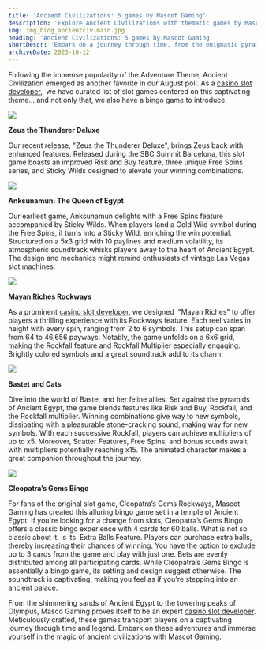 ```yaml
---
title: 'Ancient Civilizations: 5 games by Mascot Gaming'
description: 'Explore Ancient Civilizations with thematic games by Mascot Gaming.'
img: img_blog_ancientciv-main.jpg
heading: 'Ancient Civilizations: 5 games by Mascot Gaming'
shortDescr: 'Embark on a journey through time, from the enigmatic pyramids of Egypt to the mighty realms of the ancient gods, and uncover the mysteries of Ancient Civilizations. Brought to life with impeccable graphics and innovative gameplay, Mascot Gaming invites players to experience history like never before.'
archiveDate: 2023-10-12
---
```

Following the immense popularity of the Adventure Theme, Ancient Civilization emerged as another favorite in our August poll. As a [casino slot developer](https://mascot.games/blog/fruit-slots-by-top-casino-slot-developer-double-review),  we have curated list of slot games centered on this captivating theme... and not only that, we also have a bingo game to introduce.



![](../../images/img_blog_ancientciv-1.jpg)



**Zeus the Thunderer Deluxe**

Our recent release, "Zeus the Thunderer Deluxe", brings Zeus back with enhanced features. Released during the SBC Summit Barcelona, this slot game boasts an improved Risk and Buy feature, three unique Free Spins series, and Sticky Wilds designed to elevate your winning combinations.



![](../../images/img_blog_ancientciv-2.jpg)



**Anksunamun: The Queen of Egypt**

Our earliest game, Anksunamun delights with a Free Spins feature accompanied by Sticky Wilds. When players land a Gold Wild symbol during the Free Spins, it turns into a Sticky Wild, enriching the win potential. Structured on a 5x3 grid with 10 paylines and medium volatility, its atmospheric soundtrack whisks players away to the heart of Ancient Egypt. The design and mechanics might remind enthusiasts of vintage Las Vegas slot machines.



![](../../images/img_blog_ancientciv-3.jpg)



**Mayan Riches Rockways**

As a prominent [casino slot developer](https://mascot.games/blog/fruit-slots-by-top-casino-slot-developer-double-review), we designed  "Mayan Riches" to offer players a thrilling experience with its Rockways feature. Each reel varies in height with every spin, ranging from 2 to 6 symbols. This setup can span from 64 to 46,656 payways. Notably, the game unfolds on a 6x6 grid, making the Rockfall feature and Rockfall Multiplier especially engaging. Brightly colored symbols and a great soundtrack add to its charm.



![](../../images/img_blog_ancientciv-4.jpg)



**Bastet and Cats**

Dive into the world of Bastet and her feline allies. Set against the pyramids of Ancient Egypt, the game blends features like Risk and Buy, Rockfall, and the Rockfall multiplier. Winning combinations give way to new symbols, dissipating with a pleasurable stone-cracking sound, making way for new symbols. With each successive Rockfall, players can achieve multipliers of up to x5. Moreover, Scatter Features, Free Spins, and bonus rounds await, with multipliers potentially reaching x15. The animated character makes a great companion throughout the journey. 





![](../../images/img_blog_ancientciv-5.jpg)



**Cleopatra’s Gems Bingo**

For fans of the original slot game, Cleopatra’s Gems Rockways, Mascot Gaming has created this alluring bingo game set in a temple of Ancient Egypt. If you're looking for a change from slots, Cleopatra’s Gems Bingo offers a classic bingo experience with 4 cards for 60 balls. What is not so classic about it, is its  Extra Balls Feature. Players can purchase extra balls, thereby increasing their chances of winning. You have the option to exclude up to 3 cards from the game and play with just one. Bets are evenly distributed among all participating cards. While Cleopatra’s Gems Bingo is essentially a bingo game, its setting and design suggest otherwise. The soundtrack is captivating, making you feel as if you're stepping into an ancient palace.



From the shimmering sands of Ancient Egypt to the towering peaks of Olympus, Masco Gaming proves itself to be an expert [casino slot developer](https://mascot.games/blog/fruit-slots-by-top-casino-slot-developer-double-review). Meticulously crafted, these games transport players on a captivating journey through time and legend. Embark on these adventures and immerse yourself in the magic of ancient civilizations with Mascot Gaming.
